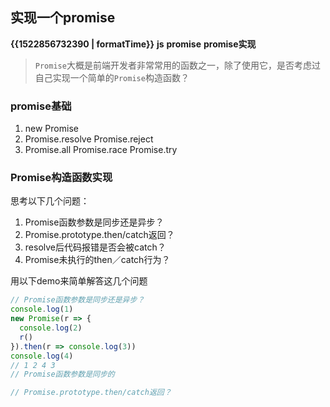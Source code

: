 ## 实现一个promise
<b class='update-time'>{{1522856732390 | formatTime}}</b>
<b class='type'>js</b>
<b class='kw'>promise</b> <b class='kw'>promise实现</b>

> `Promise`大概是前端开发者非常常用的函数之一，除了使用它，是否考虑过自己实现一个简单的`Promise`构造函数？

### promise基础
1. new Promise
2. Promise.resolve Promise.reject
3. Promise.all Promise.race Promise.try

### Promise构造函数实现
思考以下几个问题：
1. Promise函数参数是同步还是异步？
2. Promise.prototype.then/catch返回？
3. resolve后代码报错是否会被catch？
4. Promise未执行的then／catch行为？

用以下demo来简单解答这几个问题
```JavaScript
// Promise函数参数是同步还是异步？
console.log(1)
new Promise(r => {
  console.log(2)
  r()
}).then(r => console.log(3))
console.log(4)
// 1 2 4 3
// Promise函数参数是同步的

// Promise.prototype.then/catch返回？
```
